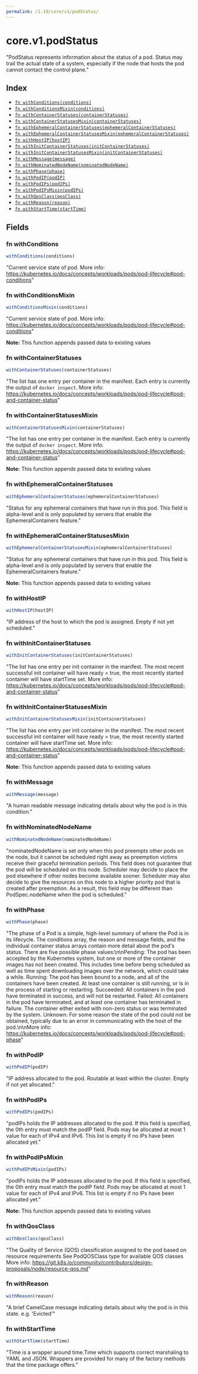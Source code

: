```yaml
---
permalink: /1.19/core/v1/podStatus/
---
```


# core.v1.podStatus

"PodStatus represents information about the status of a pod. Status may trail the actual state of a system, especially if the node that hosts the pod cannot contact the control plane."

## Index

* [`fn withConditions(conditions)`](#fn-withconditions)
* [`fn withConditionsMixin(conditions)`](#fn-withconditionsmixin)
* [`fn withContainerStatuses(containerStatuses)`](#fn-withcontainerstatuses)
* [`fn withContainerStatusesMixin(containerStatuses)`](#fn-withcontainerstatusesmixin)
* [`fn withEphemeralContainerStatuses(ephemeralContainerStatuses)`](#fn-withephemeralcontainerstatuses)
* [`fn withEphemeralContainerStatusesMixin(ephemeralContainerStatuses)`](#fn-withephemeralcontainerstatusesmixin)
* [`fn withHostIP(hostIP)`](#fn-withhostip)
* [`fn withInitContainerStatuses(initContainerStatuses)`](#fn-withinitcontainerstatuses)
* [`fn withInitContainerStatusesMixin(initContainerStatuses)`](#fn-withinitcontainerstatusesmixin)
* [`fn withMessage(message)`](#fn-withmessage)
* [`fn withNominatedNodeName(nominatedNodeName)`](#fn-withnominatednodename)
* [`fn withPhase(phase)`](#fn-withphase)
* [`fn withPodIP(podIP)`](#fn-withpodip)
* [`fn withPodIPs(podIPs)`](#fn-withpodips)
* [`fn withPodIPsMixin(podIPs)`](#fn-withpodipsmixin)
* [`fn withQosClass(qosClass)`](#fn-withqosclass)
* [`fn withReason(reason)`](#fn-withreason)
* [`fn withStartTime(startTime)`](#fn-withstarttime)

## Fields

### fn withConditions

```ts
withConditions(conditions)
```

"Current service state of pod. More info: https://kubernetes.io/docs/concepts/workloads/pods/pod-lifecycle#pod-conditions"

### fn withConditionsMixin

```ts
withConditionsMixin(conditions)
```

"Current service state of pod. More info: https://kubernetes.io/docs/concepts/workloads/pods/pod-lifecycle#pod-conditions"

**Note:** This function appends passed data to existing values

### fn withContainerStatuses

```ts
withContainerStatuses(containerStatuses)
```

"The list has one entry per container in the manifest. Each entry is currently the output of `docker inspect`. More info: https://kubernetes.io/docs/concepts/workloads/pods/pod-lifecycle#pod-and-container-status"

### fn withContainerStatusesMixin

```ts
withContainerStatusesMixin(containerStatuses)
```

"The list has one entry per container in the manifest. Each entry is currently the output of `docker inspect`. More info: https://kubernetes.io/docs/concepts/workloads/pods/pod-lifecycle#pod-and-container-status"

**Note:** This function appends passed data to existing values

### fn withEphemeralContainerStatuses

```ts
withEphemeralContainerStatuses(ephemeralContainerStatuses)
```

"Status for any ephemeral containers that have run in this pod. This field is alpha-level and is only populated by servers that enable the EphemeralContainers feature."

### fn withEphemeralContainerStatusesMixin

```ts
withEphemeralContainerStatusesMixin(ephemeralContainerStatuses)
```

"Status for any ephemeral containers that have run in this pod. This field is alpha-level and is only populated by servers that enable the EphemeralContainers feature."

**Note:** This function appends passed data to existing values

### fn withHostIP

```ts
withHostIP(hostIP)
```

"IP address of the host to which the pod is assigned. Empty if not yet scheduled."

### fn withInitContainerStatuses

```ts
withInitContainerStatuses(initContainerStatuses)
```

"The list has one entry per init container in the manifest. The most recent successful init container will have ready = true, the most recently started container will have startTime set. More info: https://kubernetes.io/docs/concepts/workloads/pods/pod-lifecycle#pod-and-container-status"

### fn withInitContainerStatusesMixin

```ts
withInitContainerStatusesMixin(initContainerStatuses)
```

"The list has one entry per init container in the manifest. The most recent successful init container will have ready = true, the most recently started container will have startTime set. More info: https://kubernetes.io/docs/concepts/workloads/pods/pod-lifecycle#pod-and-container-status"

**Note:** This function appends passed data to existing values

### fn withMessage

```ts
withMessage(message)
```

"A human readable message indicating details about why the pod is in this condition."

### fn withNominatedNodeName

```ts
withNominatedNodeName(nominatedNodeName)
```

"nominatedNodeName is set only when this pod preempts other pods on the node, but it cannot be scheduled right away as preemption victims receive their graceful termination periods. This field does not guarantee that the pod will be scheduled on this node. Scheduler may decide to place the pod elsewhere if other nodes become available sooner. Scheduler may also decide to give the resources on this node to a higher priority pod that is created after preemption. As a result, this field may be different than PodSpec.nodeName when the pod is scheduled."

### fn withPhase

```ts
withPhase(phase)
```

"The phase of a Pod is a simple, high-level summary of where the Pod is in its lifecycle. The conditions array, the reason and message fields, and the individual container status arrays contain more detail about the pod's status. There are five possible phase values:\n\nPending: The pod has been accepted by the Kubernetes system, but one or more of the container images has not been created. This includes time before being scheduled as well as time spent downloading images over the network, which could take a while. Running: The pod has been bound to a node, and all of the containers have been created. At least one container is still running, or is in the process of starting or restarting. Succeeded: All containers in the pod have terminated in success, and will not be restarted. Failed: All containers in the pod have terminated, and at least one container has terminated in failure. The container either exited with non-zero status or was terminated by the system. Unknown: For some reason the state of the pod could not be obtained, typically due to an error in communicating with the host of the pod.\n\nMore info: https://kubernetes.io/docs/concepts/workloads/pods/pod-lifecycle#pod-phase"

### fn withPodIP

```ts
withPodIP(podIP)
```

"IP address allocated to the pod. Routable at least within the cluster. Empty if not yet allocated."

### fn withPodIPs

```ts
withPodIPs(podIPs)
```

"podIPs holds the IP addresses allocated to the pod. If this field is specified, the 0th entry must match the podIP field. Pods may be allocated at most 1 value for each of IPv4 and IPv6. This list is empty if no IPs have been allocated yet."

### fn withPodIPsMixin

```ts
withPodIPsMixin(podIPs)
```

"podIPs holds the IP addresses allocated to the pod. If this field is specified, the 0th entry must match the podIP field. Pods may be allocated at most 1 value for each of IPv4 and IPv6. This list is empty if no IPs have been allocated yet."

**Note:** This function appends passed data to existing values

### fn withQosClass

```ts
withQosClass(qosClass)
```

"The Quality of Service (QOS) classification assigned to the pod based on resource requirements See PodQOSClass type for available QOS classes More info: https://git.k8s.io/community/contributors/design-proposals/node/resource-qos.md"

### fn withReason

```ts
withReason(reason)
```

"A brief CamelCase message indicating details about why the pod is in this state. e.g. 'Evicted'"

### fn withStartTime

```ts
withStartTime(startTime)
```

"Time is a wrapper around time.Time which supports correct marshaling to YAML and JSON.  Wrappers are provided for many of the factory methods that the time package offers."